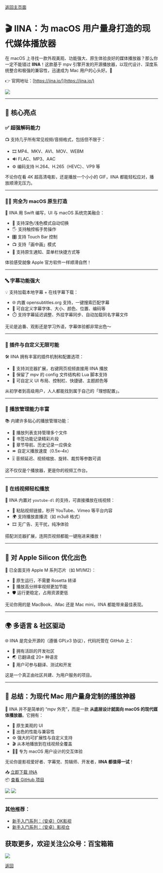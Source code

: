 [返回主页面](..)

# 🎬 IINA：为 macOS 用户量身打造的现代媒体播放器

在 macOS 上寻找一款外观美观、功能强大、原生体验良好的媒体播放器？那么你一定不能错过 **IINA**！这款基于 mpv 引擎开发的开源播放器，以现代设计、深度系统整合和极强的兼容性，迅速成为 Mac 用户的心头好。🍎

👉 官网地址：[https://iina.io/](https://iina.io/)

<img src="https://iina.io/images/sc-sky.png" style="max-width:100%; height:auto;">

---

## 🌟 核心亮点

### ✅ 超强解码能力

📺 支持几乎所有常见视频/音频格式，包括但不限于：

- 🎞️ MP4、MKV、AVI、MOV、WEBM  
- 🔊 FLAC、MP3、AAC  
- ⚙️ 编码支持 H.264、H.265（HEVC）、VP9 等  

不论你在看 4K 超高清电影，还是播放一个小小的 GIF，IINA 都能轻松应对，播放顺滑无压力。

---

### 🧑‍💻 完全为 macOS 原生打造

🍏 IINA 用 Swift 编写，UI 与 macOS 系统完美融合：

- 🌙 支持深色/浅色模式自动切换  
- 🖐 支持触控板手势操作  
- 🎛️ 支持 Touch Bar 控制  
- 📺 支持「画中画」模式  
- 💬 支持原生通知、菜单栏快捷方式等  

体验感受就像 Apple 官方软件一样顺滑自然！

---

### 🔤 字幕功能强大

💡 支持加载本地字幕 + 在线字幕下载：

- 🌐 内置 opensubtitles.org 支持，一键搜索匹配字幕  
- 📝 可自定义字幕字体、大小、颜色、位置、编码等  
- ⏱️ 支持字幕延迟调整、外挂字幕同步、自动加载同名字幕文件  

无论是追番、观影还是学习外语，字幕体验都非常出色～

---

### 🧩 插件与自定义无限可能

🛠️ IINA 拥有丰富的插件机制和配置选项：

- 🔌 支持浏览器扩展，右键网页视频直接用 IINA 播放  
- 🧾 保留了 mpv 的 config 文件结构和 Lua 脚本支持  
- 🎨 可自定义 UI 布局、控制栏、快捷键、主题颜色等  

从初学者到高级用户，人人都能找到属于自己的「理想配置」。

---

### 📂 播放管理能力丰富

📚 内建许多贴心的播放管理功能：

- 📃 播放列表支持管理多个文件  
- 🔖 书签功能记录精彩片段  
- 🧭 章节导航、历史记录一应俱全  
- ⏩ 自定义播放速度（0.5x–4x）  
- 🎚 音频延迟、视频缩放、旋转、裁剪等参数可调  

这不仅仅是个播放器，更是你的视频工作台。

---

### 📡 在线视频轻松播放

🎥 IINA 内置对 `youtube-dl` 的支持，可直接播放在线视频：

- 🔗 粘贴视频链接，秒开 YouTube、Vimeo 等平台内容  
- 🌍 支持播放直播流（如 m3u8 格式）  
- 🎞️ 无广告、无干扰，纯净体验  

搭配浏览器扩展，连网页视频都能一键拖进来播放！

---

## 🔋 对 Apple Silicon 优化出色

🍎 已全面支持 Apple M 系列芯片（如 M1/M2）：

- 🚀 原生运行，不需要 Rosetta 转译  
- 🧊 播放高分辨率视频更加节能  
- 🛡️ 运行更稳定，占用资源更低  

无论你用的是 MacBook、iMac 还是 Mac mini，IINA 都能带来最佳表现。

---

## 🌍 多语言 & 社区驱动

🌐 IINA 是完全开源的（遵循 GPLv3 协议），代码托管在 GitHub 上：

- 🤝 拥有活跃的开发社区  
- 🌏 已翻译成 20+ 种语言  
- 👥 用户可参与翻译、测试和开发  

这是一个真正由社区共建、为用户服务的项目。

---

## 🎁 总结：为现代 Mac 用户量身定制的播放神器

📌 IINA 并不是简单的 “mpv 外壳”，而是一款 **从底层设计就面向 macOS 的现代媒体播放器**。它拥有：

- 🎨 原生美观的 UI  
- 💪 出色的性能与兼容性  
- ⚙️ 强大的可扩展性与自定义支持  
- 🎬 从本地播放到在线视频全覆盖  
- 🧑‍💻 专为 macOS 用户设计的交互体验  

无论你是影视爱好者、字幕党、剪辑师、开发者，**IINA 都值得一试**！

📥 [立即下载 IINA](https://iina.io)  
📦 [查看 GitHub 项目](https://github.com/iina/iina)

<img src="https://iina.io/images/feature-1.png" style="max-width:100%; height:auto;">

<img src="https://iina.io/images/feature-2.png" style="max-width:100%; height:auto;">

---

### 其他推荐：
*   [新手入门系列：（安卓）OK影视](./docs/022_OK_Pro.md)
*   [新手入门系列：（安卓）影视仓](../docs/017_YingShiCang.md)

## 获取更多，欢迎关注公众号：百宝箱箱
<img src="../assets/GongZhongHao.png" style="max-width:100%; height:auto;">

[返回](..)
